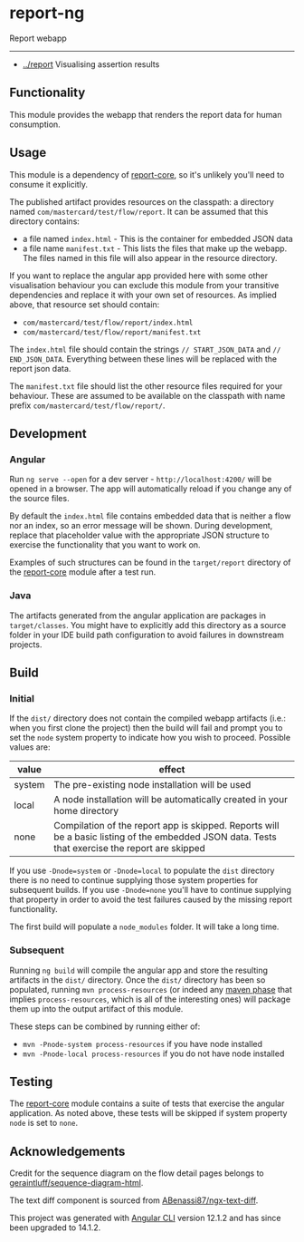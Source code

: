 <!-- title start -->

# report-ng

Report webapp

---


 * [../report](..) Visualising assertion results

<!-- title end -->

## Functionality

This module provides the webapp that renders the report data for human consumption.

## Usage

This module is a dependency of [report-core](../report-core), so it's unlikely you'll need to consume it explicitly.

The published artifact provides resources on the classpath: a directory named `com/mastercard/test/flow/report`.
It can be assumed that this directory contains:
 * a file named `index.html` - This is the container for embedded JSON data
 * a file name `manifest.txt` - This lists the files that make up the webapp. The files named in this file will also appear in the resource directory.

If you want to replace the angular app provided here with some other visualisation behaviour you can exclude this module from your transitive dependencies and replace it with your own set of resources.
As implied above, that resource set should contain:
 * `com/mastercard/test/flow/report/index.html`
 * `com/mastercard/test/flow/report/manifest.txt`

The `index.html` file should contain the strings `// START_JSON_DATA` and `// END_JSON_DATA`.
Everything between these lines will be replaced with the report json data.

The `manifest.txt` file should list the other resource files required for your behaviour.
These are assumed to be available on the classpath with name prefix `com/mastercard/test/flow/report/`.

## Development

### Angular
Run `ng serve --open` for a dev server - `http://localhost:4200/` will be opened in a browser.
The app will automatically reload if you change any of the source files.

By default the `index.html` file contains embedded data that is neither a flow nor an index, so an error message will be shown.
During development, replace that placeholder value with the appropriate JSON structure to exercise the functionality that you want to work on.

Examples of such structures can be found in the `target/report` directory of the [report-core](../report-core) module after a test run.

### Java

The artifacts generated from the angular application are packages in `target/classes`. You might have to explicitly add this directory as a source folder in your IDE build path configuration to avoid failures in downstream projects.

## Build

### Initial

If the `dist/` directory does not contain the compiled webapp artifacts (i.e.: when you first clone the project) then the build will fail and prompt you to set the `node` system property to indicate how you wish to proceed. 
Possible values are:

| value  | effect |
| ------ | ------ |
| system | The pre-existing node installation will be used |
| local  | A node installation will be automatically created in your home directory |
| none   | Compilation of the report app is skipped. Reports will be a basic listing of the embedded JSON data. Tests that exercise the report are skipped |

If you use `-Dnode=system` or `-Dnode=local` to populate the `dist` directory there is no need to continue supplying those system properties for subsequent builds.
If you use `-Dnode=none` you'll have to continue supplying that property in order to avoid the test failures caused by the missing report functionality.

The first build will populate a `node_modules` folder. It will take a long time.

### Subsequent

Running `ng build` will compile the angular app and store the resulting artifacts in the `dist/` directory.
Once the `dist/` directory has been so populated, running `mvn process-resources` (or indeed any [maven phase](https://maven.apache.org/guides/introduction/introduction-to-the-lifecycle.html#lifecycle-reference) that implies `process-resources`, which is all of the interesting ones) will package them up into the output artifact of this module.

These steps can be combined by running either of:
 * `mvn -Pnode-system process-resources` if you have node installed
 * `mvn -Pnode-local process-resources` if you do not have node installed

## Testing

The [report-core](../report-core) module contains a suite of tests that exercise the angular application.
As noted above, these tests will be skipped if system property `node` is set to `none`.

## Acknowledgements

Credit for the sequence diagram on the flow detail pages belongs to [geraintluff/sequence-diagram-html](https://github.com/geraintluff/sequence-diagram-html).

The text diff component is sourced from [ABenassi87/ngx-text-diff](https://github.com/ABenassi87/ngx-text-diff).

This project was generated with [Angular CLI](https://github.com/angular/angular-cli) version 12.1.2 and has since been upgraded to 14.1.2.
